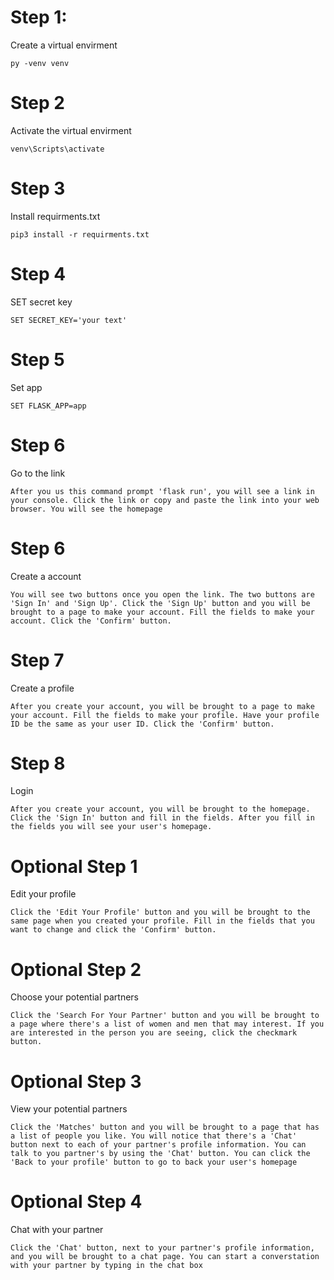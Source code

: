 # Step 1:
Create a virtual envirment
```
py -venv venv
```
# Step 2
Activate the virtual envirment
```
venv\Scripts\activate
```
# Step 3
Install requirments.txt
```
pip3 install -r requirments.txt
```
# Step 4
SET secret key
```
SET SECRET_KEY='your text'
```
# Step 5
Set app
```
SET FLASK_APP=app
```
# Step 6
Go to the link
```
After you us this command prompt 'flask run', you will see a link in your console. Click the link or copy and paste the link into your web browser. You will see the homepage
```
# Step 6
Create a account
```
You will see two buttons once you open the link. The two buttons are 'Sign In' and 'Sign Up'. Click the 'Sign Up' button and you will be brought to a page to make your account. Fill the fields to make your account. Click the 'Confirm' button.
```
# Step 7
Create a profile
```
After you create your account, you will be brought to a page to make your account. Fill the fields to make your profile. Have your profile ID be the same as your user ID. Click the 'Confirm' button.
```
# Step 8
Login
```
After you create your account, you will be brought to the homepage. Click the 'Sign In' button and fill in the fields. After you fill in the fields you will see your user's homepage.
```
# Optional Step 1
Edit your profile
```
Click the 'Edit Your Profile' button and you will be brought to the same page when you created your profile. Fill in the fields that you want to change and click the 'Confirm' button.
```
# Optional Step 2
Choose your potential partners
```
Click the 'Search For Your Partner' button and you will be brought to a page where there's a list of women and men that may interest. If you are interested in the person you are seeing, click the checkmark button.
```

# Optional Step 3
View your potential partners
```
Click the 'Matches' button and you will be brought to a page that has a list of people you like. You will notice that there's a 'Chat' button next to each of your partner's profile information. You can talk to you partner's by using the 'Chat' button. You can click the 'Back to your profile' button to go to back your user's homepage
```
# Optional Step 4
Chat with your partner
```
Click the 'Chat' button, next to your partner's profile information, and you will be brought to a chat page. You can start a converstation with your partner by typing in the chat box
```
